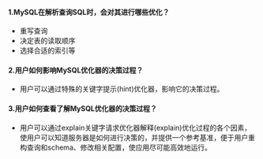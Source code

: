 #### 1.MySQL在解析查询SQL时，会对其进行哪些优化？
* 重写查询
* 决定表的读取顺序
* 选择合适的索引等

#### 2.用户如何影响MySQL优化器的决策过程？
* 用户可以通过特殊的关键字提示(hint)优化器，影响它的决策过程。

#### 3.用户如何查看了解MySQL优化器的决策过程？
* 用户可以通过explain关键字请求优化器解释(explain)优化过程的各个因素，使用户可以知道服务器是如何进行决策的，并提供一个参考基准，便于用户重构查询和schema、修改相关配置，使应用尽可能高效地运行。
